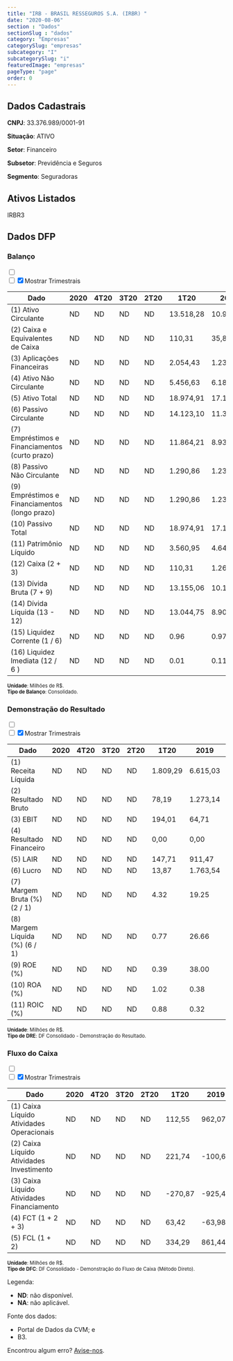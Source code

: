 ```yaml
---  
title: "IRB - BRASIL RESSEGUROS S.A. (IRBR) "  
date: "2020-08-06"  
section : "Dados"  
sectionSlug : "dados"  
category: "Empresas"  
categorySlug: "empresas"  
subcategory: "I"  
subcategorySlug: "i"  
featuredImage: "empresas"  
pageType: "page"  
order: 0  
---
```



## Dados Cadastrais


**CNPJ**: 33.376.989/0001-91

**Situação**: ATIVO

**Setor**: Financeiro

**Subsetor**: Previdência e Seguros

**Segmento**: Seguradoras


## Ativos Listados


IRBR3 


## Dados DFP

### Balanço
  
<input type='checkbox' class='toggleCommand' id='toggleBalanco' name='toggleBalanco'>  
<div class='filter-group-balanco'>  
<div class='check_button_balanco'>  
<label for='toggleBalanco'>  
<input type='checkbox' data-filter-col='trimBalanco'><input type='checkbox' data-filter-col='trimBalanco' checked><span>Mostrar Trimestrais</span>  
</label>  
</div>  
</div>  
<div class='overflow balancoTableWrapper'>  
<table class='balancoTable'>  
<thead>  
<tr>  
<th class='dataHeader fixedLeftColumn'>Dado</th>  
<th>2020</th>  
<th class='trimHeader' data-col='trimBalanco'>4T20</th>  
<th class='trimHeader' data-col='trimBalanco'>3T20</th>  
<th class='trimHeader' data-col='trimBalanco'>2T20</th>  
<th class='trimHeader' data-col='trimBalanco'>1T20</th>  
<th>2019</th>  
<th class='trimHeader' data-col='trimBalanco'>4T19</th>  
<th class='trimHeader' data-col='trimBalanco'>3T19</th>  
<th class='trimHeader' data-col='trimBalanco'>2T19</th>  
<th class='trimHeader' data-col='trimBalanco'>1T19</th>  
<th>2018</th>  
<th class='trimHeader' data-col='trimBalanco'>4T18</th>  
<th class='trimHeader' data-col='trimBalanco'>3T18</th>  
<th class='trimHeader' data-col='trimBalanco'>2T18</th>  
<th class='trimHeader' data-col='trimBalanco'>1T18</th>  
<th>2017</th>  
<th class='trimHeader' data-col='trimBalanco'>4T17</th>  
<th class='trimHeader' data-col='trimBalanco'>3T17</th>  
<th class='trimHeader' data-col='trimBalanco'>2T17</th>  
<th class='trimHeader' data-col='trimBalanco'>1T17</th>  
<th>2016</th>  
<th class='trimHeader' data-col='trimBalanco'>4T16</th>  
<th class='trimHeader' data-col='trimBalanco'>3T16</th>  
<th class='trimHeader' data-col='trimBalanco'>2T16</th>  
<th class='trimHeader' data-col='trimBalanco'>1T16</th>  
<th>2015</th>  
<th class='trimHeader' data-col='trimBalanco'>4T15</th>  
<th class='trimHeader' data-col='trimBalanco'>3T15</th>  
<th class='trimHeader' data-col='trimBalanco'>2T15</th>  
<th class='trimHeader' data-col='trimBalanco'>1T15</th>  
</tr>  
</thead>  
<tbody>  
<tr class='trContaAtivo'>  
<td class='leftAlignCell rowDescription fixedLeftColumn'>(1) Ativo Circulante</td>  
<td>ND</td>  
<td data-col='trimBalanco' class='trimData'>ND</td>  
<td data-col='trimBalanco' class='trimData'>ND</td>  
<td data-col='trimBalanco' class='trimData'>ND</td>  
<td data-col='trimBalanco' class='trimData'>13.518,28</td>  
<td>10.984,94</td>  
<td data-col='trimBalanco' class='trimData'>10.984,94</td>  
<td data-col='trimBalanco' class='trimData'>10.257,43</td>  
<td data-col='trimBalanco' class='trimData'>9.843,40</td>  
<td data-col='trimBalanco' class='trimData'>9.631,03</td>  
<td>10.374,00</td>  
<td data-col='trimBalanco' class='trimData'>10.535,08</td>  
<td data-col='trimBalanco' class='trimData'>10.570,10</td>  
<td data-col='trimBalanco' class='trimData'>10.111,63</td>  
<td data-col='trimBalanco' class='trimData'>10.535,08</td>  
<td>8.330,49</td>  
<td data-col='trimBalanco' class='trimData'>8.330,49</td>  
<td data-col='trimBalanco' class='trimData'>8.074,14</td>  
<td data-col='trimBalanco' class='trimData'>8.096,25</td>  
<td data-col='trimBalanco' class='trimData'>8.004,63</td>  
<td>7.180,19</td>  
<td data-col='trimBalanco' class='trimData'>7.180,19</td>  
<td data-col='trimBalanco' class='trimData'>7.233,52</td>  
<td data-col='trimBalanco' class='trimData'>7.233,52</td>  
<td data-col='trimBalanco' class='trimData'>7.180,19</td>  
<td>8.633,07</td>  
<td data-col='trimBalanco' class='trimData'>8.633,07</td>  
<td data-col='trimBalanco' class='trimData'>ND</td>  
<td data-col='trimBalanco' class='trimData'>ND</td>  
<td data-col='trimBalanco' class='trimData'>ND</td>  
</tr>  
<tr class='trContaAtivo'>  
<td class='leftAlignCell rowDescription fixedLeftColumn'>(2) Caixa e Equivalentes de Caixa</td>  
<td>ND</td>  
<td data-col='trimBalanco' class='trimData'>ND</td>  
<td data-col='trimBalanco' class='trimData'>ND</td>  
<td data-col='trimBalanco' class='trimData'>ND</td>  
<td data-col='trimBalanco' class='trimData'>110,31</td>  
<td>35,86</td>  
<td data-col='trimBalanco' class='trimData'>35,86</td>  
<td data-col='trimBalanco' class='trimData'>57,77</td>  
<td data-col='trimBalanco' class='trimData'>16,74</td>  
<td data-col='trimBalanco' class='trimData'>20,63</td>  
<td>43,13</td>  
<td data-col='trimBalanco' class='trimData'>43,13</td>  
<td data-col='trimBalanco' class='trimData'>28,87</td>  
<td data-col='trimBalanco' class='trimData'>47,14</td>  
<td data-col='trimBalanco' class='trimData'>43,13</td>  
<td>25,77</td>  
<td data-col='trimBalanco' class='trimData'>25,77</td>  
<td data-col='trimBalanco' class='trimData'>16,29</td>  
<td data-col='trimBalanco' class='trimData'>25,34</td>  
<td data-col='trimBalanco' class='trimData'>298,31</td>  
<td>217,57</td>  
<td data-col='trimBalanco' class='trimData'>217,57</td>  
<td data-col='trimBalanco' class='trimData'>217,57</td>  
<td data-col='trimBalanco' class='trimData'>217,57</td>  
<td data-col='trimBalanco' class='trimData'>217,57</td>  
<td>18,28</td>  
<td data-col='trimBalanco' class='trimData'>18,28</td>  
<td data-col='trimBalanco' class='trimData'>ND</td>  
<td data-col='trimBalanco' class='trimData'>ND</td>  
<td data-col='trimBalanco' class='trimData'>ND</td>  
</tr>  
<tr class='trContaAtivo'>  
<td class='leftAlignCell rowDescription fixedLeftColumn'>(3) Aplicações Financeiras</td>  
<td>ND</td>  
<td data-col='trimBalanco' class='trimData'>ND</td>  
<td data-col='trimBalanco' class='trimData'>ND</td>  
<td data-col='trimBalanco' class='trimData'>ND</td>  
<td data-col='trimBalanco' class='trimData'>2.054,43</td>  
<td>1.232,82</td>  
<td data-col='trimBalanco' class='trimData'>1.232,82</td>  
<td data-col='trimBalanco' class='trimData'>653,40</td>  
<td data-col='trimBalanco' class='trimData'>1.157,63</td>  
<td data-col='trimBalanco' class='trimData'>1.472,56</td>  
<td>2.595,47</td>  
<td data-col='trimBalanco' class='trimData'>2.595,47</td>  
<td data-col='trimBalanco' class='trimData'>2.479,70</td>  
<td data-col='trimBalanco' class='trimData'>2.399,33</td>  
<td data-col='trimBalanco' class='trimData'>2.595,47</td>  
<td>1.596,36</td>  
<td data-col='trimBalanco' class='trimData'>1.596,36</td>  
<td data-col='trimBalanco' class='trimData'>1.481,84</td>  
<td data-col='trimBalanco' class='trimData'>1.608,35</td>  
<td data-col='trimBalanco' class='trimData'>1.728,18</td>  
<td>861,47</td>  
<td data-col='trimBalanco' class='trimData'>861,47</td>  
<td data-col='trimBalanco' class='trimData'>861,47</td>  
<td data-col='trimBalanco' class='trimData'>861,47</td>  
<td data-col='trimBalanco' class='trimData'>861,47</td>  
<td>2.066,86</td>  
<td data-col='trimBalanco' class='trimData'>2.066,86</td>  
<td data-col='trimBalanco' class='trimData'>ND</td>  
<td data-col='trimBalanco' class='trimData'>ND</td>  
<td data-col='trimBalanco' class='trimData'>ND</td>  
</tr>  
<tr class='trContaAtivo'>  
<td class='leftAlignCell rowDescription fixedLeftColumn'>(4) Ativo Não Circulante</td>  
<td>ND</td>  
<td data-col='trimBalanco' class='trimData'>ND</td>  
<td data-col='trimBalanco' class='trimData'>ND</td>  
<td data-col='trimBalanco' class='trimData'>ND</td>  
<td data-col='trimBalanco' class='trimData'>5.456,63</td>  
<td>6.189,32</td>  
<td data-col='trimBalanco' class='trimData'>6.189,32</td>  
<td data-col='trimBalanco' class='trimData'>6.457,12</td>  
<td data-col='trimBalanco' class='trimData'>6.034,96</td>  
<td data-col='trimBalanco' class='trimData'>6.463,93</td>  
<td>5.566,43</td>  
<td data-col='trimBalanco' class='trimData'>5.405,35</td>  
<td data-col='trimBalanco' class='trimData'>5.232,44</td>  
<td data-col='trimBalanco' class='trimData'>5.001,35</td>  
<td data-col='trimBalanco' class='trimData'>5.405,35</td>  
<td>6.012,72</td>  
<td data-col='trimBalanco' class='trimData'>6.012,72</td>  
<td data-col='trimBalanco' class='trimData'>6.065,07</td>  
<td data-col='trimBalanco' class='trimData'>5.820,51</td>  
<td data-col='trimBalanco' class='trimData'>5.644,00</td>  
<td>6.405,01</td>  
<td data-col='trimBalanco' class='trimData'>6.405,01</td>  
<td data-col='trimBalanco' class='trimData'>6.405,01</td>  
<td data-col='trimBalanco' class='trimData'>6.405,01</td>  
<td data-col='trimBalanco' class='trimData'>6.405,01</td>  
<td>5.735,38</td>  
<td data-col='trimBalanco' class='trimData'>5.735,38</td>  
<td data-col='trimBalanco' class='trimData'>ND</td>  
<td data-col='trimBalanco' class='trimData'>ND</td>  
<td data-col='trimBalanco' class='trimData'>ND</td>  
</tr>  
<tr class='trContaAtivo'>  
<td class='leftAlignCell rowDescription fixedLeftColumn'>(5) Ativo Total</td>  
<td>ND</td>  
<td data-col='trimBalanco' class='trimData'>ND</td>  
<td data-col='trimBalanco' class='trimData'>ND</td>  
<td data-col='trimBalanco' class='trimData'>ND</td>  
<td data-col='trimBalanco' class='trimData'>18.974,91</td>  
<td>17.174,26</td>  
<td data-col='trimBalanco' class='trimData'>17.174,26</td>  
<td data-col='trimBalanco' class='trimData'>16.714,56</td>  
<td data-col='trimBalanco' class='trimData'>15.878,36</td>  
<td data-col='trimBalanco' class='trimData'>16.094,96</td>  
<td>15.940,43</td>  
<td data-col='trimBalanco' class='trimData'>15.940,43</td>  
<td data-col='trimBalanco' class='trimData'>15.802,53</td>  
<td data-col='trimBalanco' class='trimData'>15.112,98</td>  
<td data-col='trimBalanco' class='trimData'>15.940,43</td>  
<td>14.343,21</td>  
<td data-col='trimBalanco' class='trimData'>14.343,21</td>  
<td data-col='trimBalanco' class='trimData'>14.139,21</td>  
<td data-col='trimBalanco' class='trimData'>13.916,76</td>  
<td data-col='trimBalanco' class='trimData'>13.648,63</td>  
<td>13.585,19</td>  
<td data-col='trimBalanco' class='trimData'>13.585,19</td>  
<td data-col='trimBalanco' class='trimData'>13.638,53</td>  
<td data-col='trimBalanco' class='trimData'>13.638,53</td>  
<td data-col='trimBalanco' class='trimData'>13.585,19</td>  
<td>14.368,45</td>  
<td data-col='trimBalanco' class='trimData'>14.368,45</td>  
<td data-col='trimBalanco' class='trimData'>ND</td>  
<td data-col='trimBalanco' class='trimData'>ND</td>  
<td data-col='trimBalanco' class='trimData'>ND</td>  
</tr>  
<tr class='trContaPassivo'>  
<td class='leftAlignCell rowDescription fixedLeftColumn'>(6) Passivo Circulante</td>  
<td>ND</td>  
<td data-col='trimBalanco' class='trimData'>ND</td>  
<td data-col='trimBalanco' class='trimData'>ND</td>  
<td data-col='trimBalanco' class='trimData'>ND</td>  
<td data-col='trimBalanco' class='trimData'>14.123,10</td>  
<td>11.300,65</td>  
<td data-col='trimBalanco' class='trimData'>11.300,65</td>  
<td data-col='trimBalanco' class='trimData'>11.117,72</td>  
<td data-col='trimBalanco' class='trimData'>10.710,78</td>  
<td data-col='trimBalanco' class='trimData'>11.266,59</td>  
<td>10.859,17</td>  
<td data-col='trimBalanco' class='trimData'>10.859,17</td>  
<td data-col='trimBalanco' class='trimData'>10.956,74</td>  
<td data-col='trimBalanco' class='trimData'>10.473,69</td>  
<td data-col='trimBalanco' class='trimData'>10.859,17</td>  
<td>9.731,00</td>  
<td data-col='trimBalanco' class='trimData'>9.731,00</td>  
<td data-col='trimBalanco' class='trimData'>9.703,73</td>  
<td data-col='trimBalanco' class='trimData'>9.627,15</td>  
<td data-col='trimBalanco' class='trimData'>9.541,38</td>  
<td>9.308,48</td>  
<td data-col='trimBalanco' class='trimData'>9.308,48</td>  
<td data-col='trimBalanco' class='trimData'>9.308,48</td>  
<td data-col='trimBalanco' class='trimData'>9.308,48</td>  
<td data-col='trimBalanco' class='trimData'>9.308,48</td>  
<td>10.211,89</td>  
<td data-col='trimBalanco' class='trimData'>10.211,89</td>  
<td data-col='trimBalanco' class='trimData'>ND</td>  
<td data-col='trimBalanco' class='trimData'>ND</td>  
<td data-col='trimBalanco' class='trimData'>ND</td>  
</tr>  
<tr class='trContaPassivo'>  
<td class='leftAlignCell rowDescription fixedLeftColumn'>(7) Empréstimos e Financiamentos (curto prazo)</td>  
<td>ND</td>  
<td data-col='trimBalanco' class='trimData'>ND</td>  
<td data-col='trimBalanco' class='trimData'>ND</td>  
<td data-col='trimBalanco' class='trimData'>ND</td>  
<td data-col='trimBalanco' class='trimData'>11.864,21</td>  
<td>8.936,50</td>  
<td data-col='trimBalanco' class='trimData'>8.936,50</td>  
<td data-col='trimBalanco' class='trimData'>8.788,65</td>  
<td data-col='trimBalanco' class='trimData'>8.455,78</td>  
<td data-col='trimBalanco' class='trimData'>8.632,82</td>  
<td>8.647,23</td>  
<td data-col='trimBalanco' class='trimData'>8.647,23</td>  
<td data-col='trimBalanco' class='trimData'>8.985,92</td>  
<td data-col='trimBalanco' class='trimData'>8.696,51</td>  
<td data-col='trimBalanco' class='trimData'>8.647,23</td>  
<td>8.073,60</td>  
<td data-col='trimBalanco' class='trimData'>8.073,60</td>  
<td data-col='trimBalanco' class='trimData'>8.007,70</td>  
<td data-col='trimBalanco' class='trimData'>7.964,05</td>  
<td data-col='trimBalanco' class='trimData'>7.485,38</td>  
<td>7.829,13</td>  
<td data-col='trimBalanco' class='trimData'>7.829,13</td>  
<td data-col='trimBalanco' class='trimData'>7.829,13</td>  
<td data-col='trimBalanco' class='trimData'>7.829,13</td>  
<td data-col='trimBalanco' class='trimData'>7.829,13</td>  
<td>8.956,98</td>  
<td data-col='trimBalanco' class='trimData'>8.956,98</td>  
<td data-col='trimBalanco' class='trimData'>ND</td>  
<td data-col='trimBalanco' class='trimData'>ND</td>  
<td data-col='trimBalanco' class='trimData'>ND</td>  
</tr>  
<tr class='trContaPassivo'>  
<td class='leftAlignCell rowDescription fixedLeftColumn'>(8) Passivo Não Circulante</td>  
<td>ND</td>  
<td data-col='trimBalanco' class='trimData'>ND</td>  
<td data-col='trimBalanco' class='trimData'>ND</td>  
<td data-col='trimBalanco' class='trimData'>ND</td>  
<td data-col='trimBalanco' class='trimData'>1.290,86</td>  
<td>1.232,32</td>  
<td data-col='trimBalanco' class='trimData'>1.232,32</td>  
<td data-col='trimBalanco' class='trimData'>1.334,62</td>  
<td data-col='trimBalanco' class='trimData'>1.185,39</td>  
<td data-col='trimBalanco' class='trimData'>1.167,20</td>  
<td>1.080,48</td>  
<td data-col='trimBalanco' class='trimData'>1.080,48</td>  
<td data-col='trimBalanco' class='trimData'>1.083,63</td>  
<td data-col='trimBalanco' class='trimData'>1.118,03</td>  
<td data-col='trimBalanco' class='trimData'>1.080,48</td>  
<td>1.031,03</td>  
<td data-col='trimBalanco' class='trimData'>1.031,03</td>  
<td data-col='trimBalanco' class='trimData'>996,32</td>  
<td data-col='trimBalanco' class='trimData'>1.018,09</td>  
<td data-col='trimBalanco' class='trimData'>1.016,19</td>  
<td>948,50</td>  
<td data-col='trimBalanco' class='trimData'>948,50</td>  
<td data-col='trimBalanco' class='trimData'>1.001,84</td>  
<td data-col='trimBalanco' class='trimData'>1.001,84</td>  
<td data-col='trimBalanco' class='trimData'>948,50</td>  
<td>981,96</td>  
<td data-col='trimBalanco' class='trimData'>981,96</td>  
<td data-col='trimBalanco' class='trimData'>ND</td>  
<td data-col='trimBalanco' class='trimData'>ND</td>  
<td data-col='trimBalanco' class='trimData'>ND</td>  
</tr>  
<tr class='trContaPassivo'>  
<td class='leftAlignCell rowDescription fixedLeftColumn'>(9) Empréstimos e Financiamentos (longo prazo)</td>  
<td>ND</td>  
<td data-col='trimBalanco' class='trimData'>ND</td>  
<td data-col='trimBalanco' class='trimData'>ND</td>  
<td data-col='trimBalanco' class='trimData'>ND</td>  
<td data-col='trimBalanco' class='trimData'>1.290,86</td>  
<td>1.232,32</td>  
<td data-col='trimBalanco' class='trimData'>1.232,32</td>  
<td data-col='trimBalanco' class='trimData'>1.334,62</td>  
<td data-col='trimBalanco' class='trimData'>1.185,39</td>  
<td data-col='trimBalanco' class='trimData'>1.167,20</td>  
<td>1.080,48</td>  
<td data-col='trimBalanco' class='trimData'>1.080,48</td>  
<td data-col='trimBalanco' class='trimData'>1.083,63</td>  
<td data-col='trimBalanco' class='trimData'>1.118,03</td>  
<td data-col='trimBalanco' class='trimData'>1.080,48</td>  
<td>1.031,03</td>  
<td data-col='trimBalanco' class='trimData'>1.031,03</td>  
<td data-col='trimBalanco' class='trimData'>996,32</td>  
<td data-col='trimBalanco' class='trimData'>1.018,09</td>  
<td data-col='trimBalanco' class='trimData'>1.016,19</td>  
<td>948,50</td>  
<td data-col='trimBalanco' class='trimData'>948,50</td>  
<td data-col='trimBalanco' class='trimData'>1.001,84</td>  
<td data-col='trimBalanco' class='trimData'>1.001,84</td>  
<td data-col='trimBalanco' class='trimData'>948,50</td>  
<td>981,96</td>  
<td data-col='trimBalanco' class='trimData'>981,96</td>  
<td data-col='trimBalanco' class='trimData'>ND</td>  
<td data-col='trimBalanco' class='trimData'>ND</td>  
<td data-col='trimBalanco' class='trimData'>ND</td>  
</tr>  
<tr class='trContaPassivo'>  
<td class='leftAlignCell rowDescription fixedLeftColumn'>(10) Passivo Total</td>  
<td>ND</td>  
<td data-col='trimBalanco' class='trimData'>ND</td>  
<td data-col='trimBalanco' class='trimData'>ND</td>  
<td data-col='trimBalanco' class='trimData'>ND</td>  
<td data-col='trimBalanco' class='trimData'>18.974,91</td>  
<td>17.174,26</td>  
<td data-col='trimBalanco' class='trimData'>17.174,26</td>  
<td data-col='trimBalanco' class='trimData'>16.714,56</td>  
<td data-col='trimBalanco' class='trimData'>15.878,36</td>  
<td data-col='trimBalanco' class='trimData'>16.094,96</td>  
<td>15.940,43</td>  
<td data-col='trimBalanco' class='trimData'>15.940,43</td>  
<td data-col='trimBalanco' class='trimData'>15.802,53</td>  
<td data-col='trimBalanco' class='trimData'>15.112,98</td>  
<td data-col='trimBalanco' class='trimData'>15.940,43</td>  
<td>14.343,21</td>  
<td data-col='trimBalanco' class='trimData'>14.343,21</td>  
<td data-col='trimBalanco' class='trimData'>14.139,21</td>  
<td data-col='trimBalanco' class='trimData'>13.916,76</td>  
<td data-col='trimBalanco' class='trimData'>13.648,63</td>  
<td>13.585,19</td>  
<td data-col='trimBalanco' class='trimData'>13.585,19</td>  
<td data-col='trimBalanco' class='trimData'>13.638,53</td>  
<td data-col='trimBalanco' class='trimData'>13.638,53</td>  
<td data-col='trimBalanco' class='trimData'>13.585,19</td>  
<td>14.368,45</td>  
<td data-col='trimBalanco' class='trimData'>14.368,45</td>  
<td data-col='trimBalanco' class='trimData'>ND</td>  
<td data-col='trimBalanco' class='trimData'>ND</td>  
<td data-col='trimBalanco' class='trimData'>ND</td>  
</tr>  
<tr class='trContaPassivo'>  
<td class='leftAlignCell rowDescription fixedLeftColumn'>(11) Patrimônio Líquido</td>  
<td>ND</td>  
<td data-col='trimBalanco' class='trimData'>ND</td>  
<td data-col='trimBalanco' class='trimData'>ND</td>  
<td data-col='trimBalanco' class='trimData'>ND</td>  
<td data-col='trimBalanco' class='trimData'>3.560,95</td>  
<td>4.641,28</td>  
<td data-col='trimBalanco' class='trimData'>4.641,28</td>  
<td data-col='trimBalanco' class='trimData'>4.262,22</td>  
<td data-col='trimBalanco' class='trimData'>3.982,19</td>  
<td data-col='trimBalanco' class='trimData'>3.661,17</td>  
<td>4.000,78</td>  
<td data-col='trimBalanco' class='trimData'>4.000,78</td>  
<td data-col='trimBalanco' class='trimData'>3.762,17</td>  
<td data-col='trimBalanco' class='trimData'>3.521,26</td>  
<td data-col='trimBalanco' class='trimData'>4.000,78</td>  
<td>3.581,18</td>  
<td data-col='trimBalanco' class='trimData'>3.581,18</td>  
<td data-col='trimBalanco' class='trimData'>3.439,17</td>  
<td data-col='trimBalanco' class='trimData'>3.271,52</td>  
<td data-col='trimBalanco' class='trimData'>3.091,06</td>  
<td>3.328,22</td>  
<td data-col='trimBalanco' class='trimData'>3.328,22</td>  
<td data-col='trimBalanco' class='trimData'>3.328,22</td>  
<td data-col='trimBalanco' class='trimData'>3.328,22</td>  
<td data-col='trimBalanco' class='trimData'>3.328,22</td>  
<td>3.174,59</td>  
<td data-col='trimBalanco' class='trimData'>3.174,59</td>  
<td data-col='trimBalanco' class='trimData'>ND</td>  
<td data-col='trimBalanco' class='trimData'>ND</td>  
<td data-col='trimBalanco' class='trimData'>ND</td>  
</tr>  
<tr>  
<td class='leftAlignCell rowDescription fixedLeftColumn'>(12) Caixa (2 + 3)</td>  
<td>ND</td>  
<td data-col='trimBalanco' class='trimData'>ND</td>  
<td data-col='trimBalanco' class='trimData'>ND</td>  
<td data-col='trimBalanco' class='trimData'>ND</td>  
<td class='positiveNumber trimData' data-col='trimBalanco'>110,31</td>  
<td class='positiveNumber'>1.268,68</td>  
<td class='positiveNumber trimData' data-col='trimBalanco'>35,86</td>  
<td class='positiveNumber trimData' data-col='trimBalanco'>57,77</td>  
<td class='positiveNumber trimData' data-col='trimBalanco'>16,74</td>  
<td class='positiveNumber trimData' data-col='trimBalanco'>20,63</td>  
<td class='positiveNumber'>2.638,61</td>  
<td class='positiveNumber trimData' data-col='trimBalanco'>43,13</td>  
<td class='positiveNumber trimData' data-col='trimBalanco'>28,87</td>  
<td class='positiveNumber trimData' data-col='trimBalanco'>47,14</td>  
<td class='positiveNumber trimData' data-col='trimBalanco'>43,13</td>  
<td class='positiveNumber'>1.622,13</td>  
<td class='positiveNumber trimData' data-col='trimBalanco'>25,77</td>  
<td class='positiveNumber trimData' data-col='trimBalanco'>16,29</td>  
<td class='positiveNumber trimData' data-col='trimBalanco'>25,34</td>  
<td class='positiveNumber trimData' data-col='trimBalanco'>298,31</td>  
<td class='positiveNumber'>1.079,05</td>  
<td class='positiveNumber trimData' data-col='trimBalanco'>217,57</td>  
<td class='positiveNumber trimData' data-col='trimBalanco'>217,57</td>  
<td class='positiveNumber trimData' data-col='trimBalanco'>217,57</td>  
<td class='positiveNumber trimData' data-col='trimBalanco'>217,57</td>  
<td class='positiveNumber'>2.085,13</td>  
<td class='positiveNumber trimData' data-col='trimBalanco'>18,28</td>  
<td data-col='trimBalanco' class='trimData'>ND</td>  
<td data-col='trimBalanco' class='trimData'>ND</td>  
<td data-col='trimBalanco' class='trimData'>ND</td>  
</tr>  
<tr class='trDividaBruta'>  
<td class='leftAlignCell rowDescription fixedLeftColumn'>(13) Dívida Bruta (7 + 9)</td>  
<td>ND</td>  
<td data-col='trimBalanco' class='trimData'>ND</td>  
<td data-col='trimBalanco' class='trimData'>ND</td>  
<td data-col='trimBalanco' class='trimData'>ND</td>  
<td class='negativeNumber trimData' data-col='trimBalanco'>13.155,06</td>  
<td class='negativeNumber'>10.168,82</td>  
<td class='negativeNumber trimData' data-col='trimBalanco'>10.168,82</td>  
<td class='negativeNumber trimData' data-col='trimBalanco'>10.123,26</td>  
<td class='negativeNumber trimData' data-col='trimBalanco'>9.641,17</td>  
<td class='negativeNumber trimData' data-col='trimBalanco'>9.800,02</td>  
<td class='negativeNumber'>9.727,71</td>  
<td class='negativeNumber trimData' data-col='trimBalanco'>9.727,71</td>  
<td class='negativeNumber trimData' data-col='trimBalanco'>10.069,55</td>  
<td class='negativeNumber trimData' data-col='trimBalanco'>9.814,54</td>  
<td class='negativeNumber trimData' data-col='trimBalanco'>9.727,71</td>  
<td class='negativeNumber'>9.104,63</td>  
<td class='negativeNumber trimData' data-col='trimBalanco'>9.104,63</td>  
<td class='negativeNumber trimData' data-col='trimBalanco'>9.004,02</td>  
<td class='negativeNumber trimData' data-col='trimBalanco'>8.982,15</td>  
<td class='negativeNumber trimData' data-col='trimBalanco'>8.501,57</td>  
<td class='negativeNumber'>8.777,63</td>  
<td class='negativeNumber trimData' data-col='trimBalanco'>8.777,63</td>  
<td class='negativeNumber trimData' data-col='trimBalanco'>8.830,97</td>  
<td class='negativeNumber trimData' data-col='trimBalanco'>8.830,97</td>  
<td class='negativeNumber trimData' data-col='trimBalanco'>8.777,63</td>  
<td class='negativeNumber'>9.938,94</td>  
<td class='negativeNumber trimData' data-col='trimBalanco'>9.938,94</td>  
<td data-col='trimBalanco' class='trimData'>ND</td>  
<td data-col='trimBalanco' class='trimData'>ND</td>  
<td data-col='trimBalanco' class='trimData'>ND</td>  
</tr>  
<tr>  
<td class='leftAlignCell rowDescription fixedLeftColumn'>(14) Dívida Líquida  (13 - 12)</td>  
<td>ND</td>  
<td data-col='trimBalanco' class='trimData'>ND</td>  
<td data-col='trimBalanco' class='trimData'>ND</td>  
<td data-col='trimBalanco' class='trimData'>ND</td>  
<td class='negativeNumber trimData' data-col='trimBalanco'>13.044,75</td>  
<td class='negativeNumber'>8.900,13</td>  
<td class='negativeNumber trimData' data-col='trimBalanco'>10.132,95</td>  
<td class='negativeNumber trimData' data-col='trimBalanco'>10.065,49</td>  
<td class='negativeNumber trimData' data-col='trimBalanco'>9.624,43</td>  
<td class='negativeNumber trimData' data-col='trimBalanco'>9.779,39</td>  
<td class='negativeNumber'>7.089,10</td>  
<td class='negativeNumber trimData' data-col='trimBalanco'>9.684,58</td>  
<td class='negativeNumber trimData' data-col='trimBalanco'>10.040,68</td>  
<td class='negativeNumber trimData' data-col='trimBalanco'>9.767,39</td>  
<td class='negativeNumber trimData' data-col='trimBalanco'>9.684,58</td>  
<td class='negativeNumber'>7.482,51</td>  
<td class='negativeNumber trimData' data-col='trimBalanco'>9.078,86</td>  
<td class='negativeNumber trimData' data-col='trimBalanco'>8.987,73</td>  
<td class='negativeNumber trimData' data-col='trimBalanco'>8.956,81</td>  
<td class='negativeNumber trimData' data-col='trimBalanco'>8.203,26</td>  
<td class='negativeNumber'>7.698,59</td>  
<td class='negativeNumber trimData' data-col='trimBalanco'>8.560,06</td>  
<td class='negativeNumber trimData' data-col='trimBalanco'>8.613,39</td>  
<td class='negativeNumber trimData' data-col='trimBalanco'>8.613,39</td>  
<td class='negativeNumber trimData' data-col='trimBalanco'>8.560,06</td>  
<td class='negativeNumber'>7.853,80</td>  
<td class='negativeNumber trimData' data-col='trimBalanco'>9.920,66</td>  
<td data-col='trimBalanco' class='trimData'>ND</td>  
<td data-col='trimBalanco' class='trimData'>ND</td>  
<td data-col='trimBalanco' class='trimData'>ND</td>  
</tr>  
<tr>  
<td class='leftAlignCell rowDescription fixedLeftColumn'>(15) Liquidez Corrente (1 / 6)</td>  
<td>ND</td>  
<td data-col='trimBalanco' class='trimData'>ND</td>  
<td data-col='trimBalanco' class='trimData'>ND</td>  
<td data-col='trimBalanco' class='trimData'>ND</td>  
<td data-col='trimBalanco' class='trimData'>0.96</td>  
<td>0.97</td>  
<td data-col='trimBalanco' class='trimData'>0.97</td>  
<td data-col='trimBalanco' class='trimData'>0.92</td>  
<td data-col='trimBalanco' class='trimData'>0.92</td>  
<td data-col='trimBalanco' class='trimData'>0.85</td>  
<td>0.96</td>  
<td data-col='trimBalanco' class='trimData'>0.97</td>  
<td data-col='trimBalanco' class='trimData'>0.96</td>  
<td data-col='trimBalanco' class='trimData'>0.97</td>  
<td data-col='trimBalanco' class='trimData'>0.97</td>  
<td>0.86</td>  
<td data-col='trimBalanco' class='trimData'>0.86</td>  
<td data-col='trimBalanco' class='trimData'>0.83</td>  
<td data-col='trimBalanco' class='trimData'>0.84</td>  
<td data-col='trimBalanco' class='trimData'>0.84</td>  
<td>0.77</td>  
<td data-col='trimBalanco' class='trimData'>0.77</td>  
<td data-col='trimBalanco' class='trimData'>0.78</td>  
<td data-col='trimBalanco' class='trimData'>0.78</td>  
<td data-col='trimBalanco' class='trimData'>0.77</td>  
<td>0.85</td>  
<td data-col='trimBalanco' class='trimData'>0.85</td>  
<td data-col='trimBalanco' class='trimData'>ND</td>  
<td data-col='trimBalanco' class='trimData'>ND</td>  
<td data-col='trimBalanco' class='trimData'>ND</td>  
</tr>  
<tr>  
<td class='leftAlignCell rowDescription fixedLeftColumn'>(16) Liquidez Imediata  (12 / 6 )</td>  
<td>ND</td>  
<td data-col='trimBalanco' class='trimData'>ND</td>  
<td data-col='trimBalanco' class='trimData'>ND</td>  
<td data-col='trimBalanco' class='trimData'>ND</td>  
<td data-col='trimBalanco' class='trimData'>0.01</td>  
<td>0.11</td>  
<td data-col='trimBalanco' class='trimData'>0.00</td>  
<td data-col='trimBalanco' class='trimData'>0.01</td>  
<td data-col='trimBalanco' class='trimData'>0.00</td>  
<td data-col='trimBalanco' class='trimData'>0.00</td>  
<td>0.24</td>  
<td data-col='trimBalanco' class='trimData'>0.00</td>  
<td data-col='trimBalanco' class='trimData'>0.00</td>  
<td data-col='trimBalanco' class='trimData'>0.00</td>  
<td data-col='trimBalanco' class='trimData'>0.00</td>  
<td>0.17</td>  
<td data-col='trimBalanco' class='trimData'>0.00</td>  
<td data-col='trimBalanco' class='trimData'>0.00</td>  
<td data-col='trimBalanco' class='trimData'>0.00</td>  
<td data-col='trimBalanco' class='trimData'>0.03</td>  
<td>0.12</td>  
<td data-col='trimBalanco' class='trimData'>0.02</td>  
<td data-col='trimBalanco' class='trimData'>0.02</td>  
<td data-col='trimBalanco' class='trimData'>0.02</td>  
<td data-col='trimBalanco' class='trimData'>0.02</td>  
<td>0.20</td>  
<td data-col='trimBalanco' class='trimData'>0.00</td>  
<td data-col='trimBalanco' class='trimData'>ND</td>  
<td data-col='trimBalanco' class='trimData'>ND</td>  
<td data-col='trimBalanco' class='trimData'>ND</td>  
</tr>  
</tbody>  
</table>  
</div>  
<p style='font-size:0.7rem; margin:0px;'><strong>Unidade</strong>: Milhões de R$.</p>  
<p style='font-size:0.7rem; margin:0px;'><strong>Tipo de Balanço</strong>: Consolidado.</p>


### Demonstração do Resultado
  
<input type='checkbox' class='toggleCommand' id='toggleDRE' name='toggleDRE'>  
<div class='filter-group-dre'>  
<div class='check_button_dre'>  
<label for='toggleDRE'>  
<input type='checkbox' data-filter-col='trimDRE'><input type='checkbox' data-filter-col='trimDRE' checked><span>Mostrar Trimestrais</span>  
</label>  
</div>  
</div>  
<div class='overflow balancoTableWrapper'>  
<table class='balancoTable'>  
<thead>  
<tr>  
<th class='dataHeader fixedLeftColumn'>Dado</th>  
<th>2020</th>  
<th class='trimHeader' data-col='trimDRE'>4T20</th>  
<th class='trimHeader' data-col='trimDRE'>3T20</th>  
<th class='trimHeader' data-col='trimDRE'>2T20</th>  
<th class='trimHeader' data-col='trimDRE'>1T20</th>  
<th>2019</th>  
<th class='trimHeader' data-col='trimDRE'>4T19</th>  
<th class='trimHeader' data-col='trimDRE'>3T19</th>  
<th class='trimHeader' data-col='trimDRE'>2T19</th>  
<th class='trimHeader' data-col='trimDRE'>1T19</th>  
<th>2018</th>  
<th class='trimHeader' data-col='trimDRE'>4T18</th>  
<th class='trimHeader' data-col='trimDRE'>3T18</th>  
<th class='trimHeader' data-col='trimDRE'>2T18</th>  
<th class='trimHeader' data-col='trimDRE'>1T18</th>  
<th>2017</th>  
<th class='trimHeader' data-col='trimDRE'>4T17</th>  
<th class='trimHeader' data-col='trimDRE'>3T17</th>  
<th class='trimHeader' data-col='trimDRE'>2T17</th>  
<th class='trimHeader' data-col='trimDRE'>1T17</th>  
<th>2016</th>  
<th class='trimHeader' data-col='trimDRE'>4T16</th>  
<th class='trimHeader' data-col='trimDRE'>3T16</th>  
<th class='trimHeader' data-col='trimDRE'>2T16</th>  
<th class='trimHeader' data-col='trimDRE'>1T16</th>  
<th>2015</th>  
<th class='trimHeader' data-col='trimDRE'>4T15</th>  
<th class='trimHeader' data-col='trimDRE'>3T15</th>  
<th class='trimHeader' data-col='trimDRE'>2T15</th>  
<th class='trimHeader' data-col='trimDRE'>1T15</th>  
</tr>  
</thead>  
<tbody>  
<tr class='trDRE'>  
<td class='leftAlignCell rowDescription fixedLeftColumn'>(1) Receita Líquida</td>  
<td>ND</td>  
<td data-col='trimDRE' class='trimData'>ND</td>  
<td data-col='trimDRE' class='trimData'>ND</td>  
<td data-col='trimDRE' class='trimData'>ND</td>  
<td data-col='trimDRE' class='trimData' >1.809,29</td>  
<td>6.615,03</td>  
<td data-col='trimDRE' class='trimData' >1.829,65</td>  
<td data-col='trimDRE' class='trimData' >1.689,87</td>  
<td data-col='trimDRE' class='trimData' >1.598,73</td>  
<td data-col='trimDRE' class='trimData' >1.496,78</td>  
<td>5.764,64</td>  
<td data-col='trimDRE' class='trimData' >1.679,61</td>  
<td data-col='trimDRE' class='trimData' >1.503,63</td>  
<td data-col='trimDRE' class='trimData' >1.409,90</td>  
<td data-col='trimDRE' class='trimData' >1.171,49</td>  
<td>4.737,77</td>  
<td data-col='trimDRE' class='trimData' >1.209,18</td>  
<td data-col='trimDRE' class='trimData' >1.333,59</td>  
<td data-col='trimDRE' class='trimData' >1.085,16</td>  
<td data-col='trimDRE' class='trimData' >1.109,84</td>  
<td>4.151,78</td>  
<td data-col='trimDRE' class='trimData' >1.100,06</td>  
<td data-col='trimDRE' class='trimData' >964,12</td>  
<td data-col='trimDRE' class='trimData' >1.060,08</td>  
<td data-col='trimDRE' class='trimData' >1.027,53</td>  
<td>3.746,11</td>  
<td data-col='trimDRE' class='trimData' >3.746,11</td>  
<td data-col='trimDRE' class='trimData'>ND</td>  
<td data-col='trimDRE' class='trimData'>ND</td>  
<td data-col='trimDRE' class='trimData'>ND</td>  
</tr>  
<tr class='trDRE'>  
<td class='leftAlignCell rowDescription fixedLeftColumn'>(2) Resultado Bruto</td>  
<td>ND</td>  
<td data-col='trimDRE' class='trimData'>ND</td>  
<td data-col='trimDRE' class='trimData'>ND</td>  
<td data-col='trimDRE' class='trimData'>ND</td>  
<td data-col='trimDRE' class='trimData positiveNumberGreen' >78,19</td>  
<td class='positiveNumberGreen'>1.273,14</td>  
<td data-col='trimDRE' class='trimData positiveNumberGreen' >479,67</td>  
<td data-col='trimDRE' class='trimData positiveNumberGreen' >231,95</td>  
<td data-col='trimDRE' class='trimData positiveNumberGreen' >254,84</td>  
<td data-col='trimDRE' class='trimData positiveNumberGreen' >306,69</td>  
<td class='positiveNumberGreen'>1.334,06</td>  
<td data-col='trimDRE' class='trimData positiveNumberGreen' >399,44</td>  
<td data-col='trimDRE' class='trimData positiveNumberGreen' >271,83</td>  
<td data-col='trimDRE' class='trimData positiveNumberGreen' >380,57</td>  
<td data-col='trimDRE' class='trimData positiveNumberGreen' >282,21</td>  
<td class='positiveNumberGreen'>890,63</td>  
<td data-col='trimDRE' class='trimData positiveNumberGreen' >257,08</td>  
<td data-col='trimDRE' class='trimData positiveNumberGreen' >197,88</td>  
<td data-col='trimDRE' class='trimData positiveNumberGreen' >188,35</td>  
<td data-col='trimDRE' class='trimData positiveNumberGreen' >247,32</td>  
<td class='positiveNumberGreen'>739,49</td>  
<td data-col='trimDRE' class='trimData positiveNumberGreen' >411,58</td>  
<td data-col='trimDRE' class='trimData negativeNumber' >-14,09</td>  
<td data-col='trimDRE' class='trimData positiveNumberGreen' >169,30</td>  
<td data-col='trimDRE' class='trimData positiveNumberGreen' >172,71</td>  
<td class='positiveNumberGreen'>582,74</td>  
<td data-col='trimDRE' class='trimData positiveNumberGreen' >582,74</td>  
<td data-col='trimDRE' class='trimData'>ND</td>  
<td data-col='trimDRE' class='trimData'>ND</td>  
<td data-col='trimDRE' class='trimData'>ND</td>  
</tr>  
<tr class='trDRE'>  
<td class='leftAlignCell rowDescription fixedLeftColumn'>(3) EBIT</td>  
<td>ND</td>  
<td data-col='trimDRE' class='trimData'>ND</td>  
<td data-col='trimDRE' class='trimData'>ND</td>  
<td data-col='trimDRE' class='trimData'>ND</td>  
<td data-col='trimDRE' class='trimData positiveNumberGreen' >194,01</td>  
<td class='positiveNumberGreen'>64,71</td>  
<td data-col='trimDRE' class='trimData positiveNumberGreen' >20,94</td>  
<td data-col='trimDRE' class='trimData positiveNumberGreen' >4,62</td>  
<td data-col='trimDRE' class='trimData positiveNumberGreen' >5,74</td>  
<td data-col='trimDRE' class='trimData positiveNumberGreen' >33,41</td>  
<td class='positiveNumberGreen'>77,51</td>  
<td data-col='trimDRE' class='trimData positiveNumberGreen' >3,94</td>  
<td data-col='trimDRE' class='trimData positiveNumberGreen' >27,64</td>  
<td data-col='trimDRE' class='trimData positiveNumberGreen' >33,20</td>  
<td data-col='trimDRE' class='trimData positiveNumberGreen' >12,73</td>  
<td class='positiveNumberGreen'>53,44</td>  
<td data-col='trimDRE' class='trimData positiveNumberGreen' >20,97</td>  
<td data-col='trimDRE' class='trimData positiveNumberGreen' >10,26</td>  
<td data-col='trimDRE' class='trimData positiveNumberGreen' >14,40</td>  
<td data-col='trimDRE' class='trimData positiveNumberGreen' >7,80</td>  
<td class='positiveNumberGreen'>79,84</td>  
<td data-col='trimDRE' class='trimData positiveNumberGreen' >37,05</td>  
<td data-col='trimDRE' class='trimData positiveNumberGreen' >19,65</td>  
<td data-col='trimDRE' class='trimData positiveNumberGreen' >10,44</td>  
<td data-col='trimDRE' class='trimData positiveNumberGreen' >12,70</td>  
<td class='positiveNumberGreen'>15,47</td>  
<td data-col='trimDRE' class='trimData positiveNumberGreen' >15,47</td>  
<td data-col='trimDRE' class='trimData'>ND</td>  
<td data-col='trimDRE' class='trimData'>ND</td>  
<td data-col='trimDRE' class='trimData'>ND</td>  
</tr>  
<tr class='trDRE'>  
<td class='leftAlignCell rowDescription fixedLeftColumn'>(4) Resultado Financeiro</td>  
<td>ND</td>  
<td data-col='trimDRE' class='trimData'>ND</td>  
<td data-col='trimDRE' class='trimData'>ND</td>  
<td data-col='trimDRE' class='trimData'>ND</td>  
<td data-col='trimDRE' class='trimData negativeNumber' >0,00</td>  
<td class='negativeNumber'>0,00</td>  
<td data-col='trimDRE' class='trimData negativeNumber' >0,00</td>  
<td data-col='trimDRE' class='trimData negativeNumber' >0,00</td>  
<td data-col='trimDRE' class='trimData negativeNumber' >0,00</td>  
<td data-col='trimDRE' class='trimData negativeNumber' >0,00</td>  
<td class='negativeNumber'>0,00</td>  
<td data-col='trimDRE' class='trimData negativeNumber' >0,00</td>  
<td data-col='trimDRE' class='trimData negativeNumber' >0,00</td>  
<td data-col='trimDRE' class='trimData negativeNumber' >0,00</td>  
<td data-col='trimDRE' class='trimData negativeNumber' >0,00</td>  
<td class='negativeNumber'>0,00</td>  
<td data-col='trimDRE' class='trimData negativeNumber' >0,00</td>  
<td data-col='trimDRE' class='trimData negativeNumber' >0,00</td>  
<td data-col='trimDRE' class='trimData negativeNumber' >0,00</td>  
<td data-col='trimDRE' class='trimData negativeNumber' >0,00</td>  
<td class='negativeNumber'>0,00</td>  
<td data-col='trimDRE' class='trimData negativeNumber' >0,00</td>  
<td data-col='trimDRE' class='trimData negativeNumber' >0,00</td>  
<td data-col='trimDRE' class='trimData negativeNumber' >0,00</td>  
<td data-col='trimDRE' class='trimData negativeNumber' >0,00</td>  
<td class='negativeNumber'>0,00</td>  
<td data-col='trimDRE' class='trimData negativeNumber' >0,00</td>  
<td data-col='trimDRE' class='trimData'>ND</td>  
<td data-col='trimDRE' class='trimData'>ND</td>  
<td data-col='trimDRE' class='trimData'>ND</td>  
</tr>  
<tr class='trDRE'>  
<td class='leftAlignCell rowDescription fixedLeftColumn'>(5) LAIR</td>  
<td>ND</td>  
<td data-col='trimDRE' class='trimData'>ND</td>  
<td data-col='trimDRE' class='trimData'>ND</td>  
<td data-col='trimDRE' class='trimData'>ND</td>  
<td data-col='trimDRE' class='trimData positiveNumberGreen' >147,71</td>  
<td class='positiveNumberGreen'>911,47</td>  
<td data-col='trimDRE' class='trimData positiveNumberGreen' >351,87</td>  
<td data-col='trimDRE' class='trimData positiveNumberGreen' >172,15</td>  
<td data-col='trimDRE' class='trimData positiveNumberGreen' >155,59</td>  
<td data-col='trimDRE' class='trimData positiveNumberGreen' >231,85</td>  
<td class='positiveNumberGreen'>1.024,36</td>  
<td data-col='trimDRE' class='trimData positiveNumberGreen' >301,71</td>  
<td data-col='trimDRE' class='trimData positiveNumberGreen' >211,91</td>  
<td data-col='trimDRE' class='trimData positiveNumberGreen' >303,98</td>  
<td data-col='trimDRE' class='trimData positiveNumberGreen' >206,76</td>  
<td class='positiveNumberGreen'>584,70</td>  
<td data-col='trimDRE' class='trimData positiveNumberGreen' >181,10</td>  
<td data-col='trimDRE' class='trimData positiveNumberGreen' >110,52</td>  
<td data-col='trimDRE' class='trimData positiveNumberGreen' >148,20</td>  
<td data-col='trimDRE' class='trimData positiveNumberGreen' >144,88</td>  
<td class='positiveNumberGreen'>422,99</td>  
<td data-col='trimDRE' class='trimData positiveNumberGreen' >344,38</td>  
<td data-col='trimDRE' class='trimData negativeNumber' >-82,06</td>  
<td data-col='trimDRE' class='trimData positiveNumberGreen' >66,04</td>  
<td data-col='trimDRE' class='trimData positiveNumberGreen' >94,63</td>  
<td class='positiveNumberGreen'>220,59</td>  
<td data-col='trimDRE' class='trimData positiveNumberGreen' >220,59</td>  
<td data-col='trimDRE' class='trimData'>ND</td>  
<td data-col='trimDRE' class='trimData'>ND</td>  
<td data-col='trimDRE' class='trimData'>ND</td>  
</tr>  
<tr class='trDRE'>  
<td class='leftAlignCell rowDescription fixedLeftColumn'>(6) Lucro</td>  
<td>ND</td>  
<td data-col='trimDRE' class='trimData'>ND</td>  
<td data-col='trimDRE' class='trimData'>ND</td>  
<td data-col='trimDRE' class='trimData'>ND</td>  
<td data-col='trimDRE' class='trimData positiveNumberGreen' >13,87</td>  
<td class='positiveNumberGreen'>1.763,54</td>  
<td data-col='trimDRE' class='trimData positiveNumberGreen' >632,14</td>  
<td data-col='trimDRE' class='trimData positiveNumberGreen' >392,55</td>  
<td data-col='trimDRE' class='trimData positiveNumberGreen' >388,42</td>  
<td data-col='trimDRE' class='trimData positiveNumberGreen' >350,43</td>  
<td class='positiveNumberGreen'>1.218,80</td>  
<td data-col='trimDRE' class='trimData positiveNumberGreen' >372,93</td>  
<td data-col='trimDRE' class='trimData positiveNumberGreen' >304,52</td>  
<td data-col='trimDRE' class='trimData positiveNumberGreen' >287,33</td>  
<td data-col='trimDRE' class='trimData positiveNumberGreen' >254,01</td>  
<td class='positiveNumberGreen'>925,05</td>  
<td data-col='trimDRE' class='trimData positiveNumberGreen' >249,14</td>  
<td data-col='trimDRE' class='trimData positiveNumberGreen' >221,53</td>  
<td data-col='trimDRE' class='trimData positiveNumberGreen' >231,71</td>  
<td data-col='trimDRE' class='trimData positiveNumberGreen' >222,68</td>  
<td class='positiveNumberGreen'>849,87</td>  
<td data-col='trimDRE' class='trimData positiveNumberGreen' >369,62</td>  
<td data-col='trimDRE' class='trimData positiveNumberGreen' >65,92</td>  
<td data-col='trimDRE' class='trimData positiveNumberGreen' >201,96</td>  
<td data-col='trimDRE' class='trimData positiveNumberGreen' >212,37</td>  
<td class='positiveNumberGreen'>763,72</td>  
<td data-col='trimDRE' class='trimData positiveNumberGreen' >763,72</td>  
<td data-col='trimDRE' class='trimData'>ND</td>  
<td data-col='trimDRE' class='trimData'>ND</td>  
<td data-col='trimDRE' class='trimData'>ND</td>  
</tr>  
<tr class='trDREMargem'>  
<td class='leftAlignCell rowDescription fixedLeftColumn'>(7) Margem Bruta (%) (2 / 1)</td>  
<td>ND</td>  
<td data-col='trimDRE' class='trimData'>ND</td>  
<td data-col='trimDRE' class='trimData'>ND</td>  
<td data-col='trimDRE' class='trimData'>ND</td>  
<td data-col='trimDRE' class='trimData'>4.32</td>  
<td>19.25</td>  
<td data-col='trimDRE' class='trimData'>26.22</td>  
<td data-col='trimDRE' class='trimData'>13.73</td>  
<td data-col='trimDRE' class='trimData'>15.94</td>  
<td data-col='trimDRE' class='trimData'>20.49</td>  
<td>23.14</td>  
<td data-col='trimDRE' class='trimData'>23.78</td>  
<td data-col='trimDRE' class='trimData'>18.08</td>  
<td data-col='trimDRE' class='trimData'>26.99</td>  
<td data-col='trimDRE' class='trimData'>24.09</td>  
<td>18.80</td>  
<td data-col='trimDRE' class='trimData'>21.26</td>  
<td data-col='trimDRE' class='trimData'>14.84</td>  
<td data-col='trimDRE' class='trimData'>17.36</td>  
<td data-col='trimDRE' class='trimData'>22.28</td>  
<td>17.81</td>  
<td data-col='trimDRE' class='trimData'>37.41</td>  
<td data-col='trimDRE' class='trimData'>NA</td>  
<td data-col='trimDRE' class='trimData'>15.97</td>  
<td data-col='trimDRE' class='trimData'>16.81</td>  
<td>15.56</td>  
<td data-col='trimDRE' class='trimData'>15.56</td>  
<td data-col='trimDRE' class='trimData'>ND</td>  
<td data-col='trimDRE' class='trimData'>ND</td>  
<td data-col='trimDRE' class='trimData'>ND</td>  
</tr>  
<tr class='trDREMargem'>  
<td class='leftAlignCell rowDescription fixedLeftColumn'>(8) Margem Líquida (%) (6 / 1)</td>  
<td>ND</td>  
<td data-col='trimDRE' class='trimData'>ND</td>  
<td data-col='trimDRE' class='trimData'>ND</td>  
<td data-col='trimDRE' class='trimData'>ND</td>  
<td data-col='trimDRE' class='trimData'>0.77</td>  
<td>26.66</td>  
<td data-col='trimDRE' class='trimData'>34.55</td>  
<td data-col='trimDRE' class='trimData'>23.23</td>  
<td data-col='trimDRE' class='trimData'>24.30</td>  
<td data-col='trimDRE' class='trimData'>23.41</td>  
<td>21.14</td>  
<td data-col='trimDRE' class='trimData'>22.20</td>  
<td data-col='trimDRE' class='trimData'>20.25</td>  
<td data-col='trimDRE' class='trimData'>20.38</td>  
<td data-col='trimDRE' class='trimData'>21.68</td>  
<td>19.53</td>  
<td data-col='trimDRE' class='trimData'>20.60</td>  
<td data-col='trimDRE' class='trimData'>16.61</td>  
<td data-col='trimDRE' class='trimData'>21.35</td>  
<td data-col='trimDRE' class='trimData'>20.06</td>  
<td>20.47</td>  
<td data-col='trimDRE' class='trimData'>33.60</td>  
<td data-col='trimDRE' class='trimData'>6.84</td>  
<td data-col='trimDRE' class='trimData'>19.05</td>  
<td data-col='trimDRE' class='trimData'>20.67</td>  
<td>20.39</td>  
<td data-col='trimDRE' class='trimData'>20.39</td>  
<td data-col='trimDRE' class='trimData'>ND</td>  
<td data-col='trimDRE' class='trimData'>ND</td>  
<td data-col='trimDRE' class='trimData'>ND</td>  
</tr>  
<tr>  
<td class='leftAlignCell rowDescription fixedLeftColumn'>(9) ROE (%)</td>  
<td>ND</td>  
<td data-col='trimDRE' class='trimData'>ND</td>  
<td data-col='trimDRE' class='trimData'>ND</td>  
<td data-col='trimDRE' class='trimData'>ND</td>  
<td data-col='trimDRE' class='trimData'>0.39</td>  
<td>38.00</td>  
<td data-col='trimDRE' class='trimData'>13.62</td>  
<td data-col='trimDRE' class='trimData'>9.21</td>  
<td data-col='trimDRE' class='trimData'>9.75</td>  
<td data-col='trimDRE' class='trimData'>9.57</td>  
<td>30.46</td>  
<td data-col='trimDRE' class='trimData'>9.32</td>  
<td data-col='trimDRE' class='trimData'>8.09</td>  
<td data-col='trimDRE' class='trimData'>8.16</td>  
<td data-col='trimDRE' class='trimData'>6.35</td>  
<td>25.83</td>  
<td data-col='trimDRE' class='trimData'>6.96</td>  
<td data-col='trimDRE' class='trimData'>6.44</td>  
<td data-col='trimDRE' class='trimData'>7.08</td>  
<td data-col='trimDRE' class='trimData'>7.20</td>  
<td>25.54</td>  
<td data-col='trimDRE' class='trimData'>11.11</td>  
<td data-col='trimDRE' class='trimData'>1.98</td>  
<td data-col='trimDRE' class='trimData'>6.07</td>  
<td data-col='trimDRE' class='trimData'>6.38</td>  
<td>24.06</td>  
<td data-col='trimDRE' class='trimData'>24.06</td>  
<td data-col='trimDRE' class='trimData'>ND</td>  
<td data-col='trimDRE' class='trimData'>ND</td>  
<td data-col='trimDRE' class='trimData'>ND</td>  
</tr>  
<tr>  
<td class='leftAlignCell rowDescription fixedLeftColumn'>(10) ROA (%)</td>  
<td>ND</td>  
<td data-col='trimDRE' class='trimData'>ND</td>  
<td data-col='trimDRE' class='trimData'>ND</td>  
<td data-col='trimDRE' class='trimData'>ND</td>  
<td data-col='trimDRE' class='trimData'>1.02</td>  
<td>0.38</td>  
<td data-col='trimDRE' class='trimData'>0.12</td>  
<td data-col='trimDRE' class='trimData'>0.03</td>  
<td data-col='trimDRE' class='trimData'>0.04</td>  
<td data-col='trimDRE' class='trimData'>0.21</td>  
<td>0.49</td>  
<td data-col='trimDRE' class='trimData'>0.02</td>  
<td data-col='trimDRE' class='trimData'>0.17</td>  
<td data-col='trimDRE' class='trimData'>0.22</td>  
<td data-col='trimDRE' class='trimData'>0.08</td>  
<td>0.37</td>  
<td data-col='trimDRE' class='trimData'>0.15</td>  
<td data-col='trimDRE' class='trimData'>0.07</td>  
<td data-col='trimDRE' class='trimData'>0.10</td>  
<td data-col='trimDRE' class='trimData'>0.06</td>  
<td>0.59</td>  
<td data-col='trimDRE' class='trimData'>0.27</td>  
<td data-col='trimDRE' class='trimData'>0.14</td>  
<td data-col='trimDRE' class='trimData'>0.08</td>  
<td data-col='trimDRE' class='trimData'>0.09</td>  
<td>0.11</td>  
<td data-col='trimDRE' class='trimData'>0.11</td>  
<td data-col='trimDRE' class='trimData'>ND</td>  
<td data-col='trimDRE' class='trimData'>ND</td>  
<td data-col='trimDRE' class='trimData'>ND</td>  
</tr>  
<tr>  
<td class='leftAlignCell rowDescription fixedLeftColumn'>(11) ROIC (%)</td>  
<td>ND</td>  
<td data-col='trimDRE' class='trimData'>ND</td>  
<td data-col='trimDRE' class='trimData'>ND</td>  
<td data-col='trimDRE' class='trimData'>ND</td>  
<td data-col='trimDRE' class='trimData'>0.88</td>  
<td>0.32</td>  
<td data-col='trimDRE' class='trimData'>0.10</td>  
<td data-col='trimDRE' class='trimData'>0.02</td>  
<td data-col='trimDRE' class='trimData'>0.03</td>  
<td data-col='trimDRE' class='trimData'>0.18</td>  
<td>0.46</td>  
<td data-col='trimDRE' class='trimData'>0.02</td>  
<td data-col='trimDRE' class='trimData'>0.16</td>  
<td data-col='trimDRE' class='trimData'>0.20</td>  
<td data-col='trimDRE' class='trimData'>0.08</td>  
<td>0.32</td>  
<td data-col='trimDRE' class='trimData'>0.13</td>  
<td data-col='trimDRE' class='trimData'>0.06</td>  
<td data-col='trimDRE' class='trimData'>0.09</td>  
<td data-col='trimDRE' class='trimData'>0.05</td>  
<td>0.48</td>  
<td data-col='trimDRE' class='trimData'>0.22</td>  
<td data-col='trimDRE' class='trimData'>0.12</td>  
<td data-col='trimDRE' class='trimData'>0.06</td>  
<td data-col='trimDRE' class='trimData'>0.08</td>  
<td>0.09</td>  
<td data-col='trimDRE' class='trimData'>0.09</td>  
<td data-col='trimDRE' class='trimData'>ND</td>  
<td data-col='trimDRE' class='trimData'>ND</td>  
<td data-col='trimDRE' class='trimData'>ND</td>  
</tr>  
</tbody>  
</table>  
</div>  
<p style='font-size:0.7rem; margin:0px;'><strong>Unidade</strong>: Milhões de R$.</p>  
<p style='font-size:0.7rem; margin:0px;'><strong>Tipo de DRE</strong>: DF Consolidado - Demonstração do Resultado.</p>


### Fluxo do Caixa
  
<input type='checkbox' class='toggleCommand' id='toggleDFC' name='toggleDFC'>  
<div class='filter-group-dfc'>  
<div class='check_button_dfc'>  
<label for='toggleDFC'>  
<input type='checkbox' data-filter-col='trimDFC'><input type='checkbox' data-filter-col='trimDFC' checked><span>Mostrar Trimestrais</span>  
</label>  
</div>  
</div>  
<div class='overflow balancoTableWrapper'>  
<table class='balancoTable'>  
<thead>  
<tr>  
<th class='dataHeader fixedLeftColumn'>Dado</th>  
<th>2020</th>  
<th class='trimHeader' data-col='trimDFC'>4T20</th>  
<th class='trimHeader' data-col='trimDFC'>3T20</th>  
<th class='trimHeader' data-col='trimDFC'>2T20</th>  
<th class='trimHeader' data-col='trimDFC'>1T20</th>  
<th>2019</th>  
<th class='trimHeader' data-col='trimDFC'>4T19</th>  
<th class='trimHeader' data-col='trimDFC'>3T19</th>  
<th class='trimHeader' data-col='trimDFC'>2T19</th>  
<th class='trimHeader' data-col='trimDFC'>1T19</th>  
<th>2018</th>  
<th class='trimHeader' data-col='trimDFC'>4T18</th>  
<th class='trimHeader' data-col='trimDFC'>3T18</th>  
<th class='trimHeader' data-col='trimDFC'>2T18</th>  
<th class='trimHeader' data-col='trimDFC'>1T18</th>  
<th>2017</th>  
<th class='trimHeader' data-col='trimDFC'>4T17</th>  
<th class='trimHeader' data-col='trimDFC'>3T17</th>  
<th class='trimHeader' data-col='trimDFC'>2T17</th>  
<th class='trimHeader' data-col='trimDFC'>1T17</th>  
<th>2016</th>  
<th class='trimHeader' data-col='trimDFC'>4T16</th>  
<th class='trimHeader' data-col='trimDFC'>3T16</th>  
<th class='trimHeader' data-col='trimDFC'>2T16</th>  
<th class='trimHeader' data-col='trimDFC'>1T16</th>  
<th>2015</th>  
<th class='trimHeader' data-col='trimDFC'>4T15</th>  
<th class='trimHeader' data-col='trimDFC'>3T15</th>  
<th class='trimHeader' data-col='trimDFC'>2T15</th>  
<th class='trimHeader' data-col='trimDFC'>1T15</th>  
</tr>  
</thead>  
<tbody>  
<tr class='trDFC'>  
<td class='leftAlignCell rowDescription fixedLeftColumn'>(1) Caixa Líquido Atividades Operacionais</td>  
<td>ND</td>  
<td data-col='trimDFC' class='trimData'>ND</td>  
<td data-col='trimDFC' class='trimData'>ND</td>  
<td data-col='trimDFC' class='trimData'>ND</td>  
<td data-col='trimDFC' class='trimData' >112,55</td>  
<td>962,07</td>  
<td data-col='trimDFC' class='trimData' >-305,85</td>  
<td data-col='trimDFC' class='trimData' >60,04</td>  
<td data-col='trimDFC' class='trimData' >184,86</td>  
<td data-col='trimDFC' class='trimData' >1.023,02</td>  
<td>-557,28</td>  
<td data-col='trimDFC' class='trimData' >345,54</td>  
<td data-col='trimDFC' class='trimData' >89,74</td>  
<td data-col='trimDFC' class='trimData' >-675,17</td>  
<td data-col='trimDFC' class='trimData' >-317,39</td>  
<td>-255,57</td>  
<td data-col='trimDFC' class='trimData' >121,48</td>  
<td data-col='trimDFC' class='trimData' >98,19</td>  
<td data-col='trimDFC' class='trimData' >150,36</td>  
<td data-col='trimDFC' class='trimData' >-625,60</td>  
<td>156,19</td>  
<td data-col='trimDFC' class='trimData' >8,90</td>  
<td data-col='trimDFC' class='trimData' >-13,87</td>  
<td data-col='trimDFC' class='trimData' >108,77</td>  
<td data-col='trimDFC' class='trimData' >52,40</td>  
<td>426,40</td>  
<td data-col='trimDFC' class='trimData' >426,40</td>  
<td data-col='trimDFC' class='trimData'>ND</td>  
<td data-col='trimDFC' class='trimData'>ND</td>  
<td data-col='trimDFC' class='trimData'>ND</td>  
</tr>  
<tr class='trDFC'>  
<td class='leftAlignCell rowDescription fixedLeftColumn'>(2) Caixa Líquido Atividades Investimento</td>  
<td>ND</td>  
<td data-col='trimDFC' class='trimData'>ND</td>  
<td data-col='trimDFC' class='trimData'>ND</td>  
<td data-col='trimDFC' class='trimData'>ND</td>  
<td data-col='trimDFC' class='trimData' >221,74</td>  
<td>-100,63</td>  
<td data-col='trimDFC' class='trimData' >481,35</td>  
<td data-col='trimDFC' class='trimData' >-38,68</td>  
<td data-col='trimDFC' class='trimData' >510,21</td>  
<td data-col='trimDFC' class='trimData' >-1.053,51</td>  
<td>1.228,88</td>  
<td data-col='trimDFC' class='trimData' >-117,56</td>  
<td data-col='trimDFC' class='trimData' >-111,90</td>  
<td data-col='trimDFC' class='trimData' >1.138,75</td>  
<td data-col='trimDFC' class='trimData' >319,58</td>  
<td>771,53</td>  
<td data-col='trimDFC' class='trimData' >121,95</td>  
<td data-col='trimDFC' class='trimData' >-103,54</td>  
<td data-col='trimDFC' class='trimData' >-5,84</td>  
<td data-col='trimDFC' class='trimData' >758,96</td>  
<td>757,33</td>  
<td data-col='trimDFC' class='trimData' >108,08</td>  
<td data-col='trimDFC' class='trimData' >114,93</td>  
<td data-col='trimDFC' class='trimData' >91,29</td>  
<td data-col='trimDFC' class='trimData' >443,03</td>  
<td>26,78</td>  
<td data-col='trimDFC' class='trimData' >26,78</td>  
<td data-col='trimDFC' class='trimData'>ND</td>  
<td data-col='trimDFC' class='trimData'>ND</td>  
<td data-col='trimDFC' class='trimData'>ND</td>  
</tr>  
<tr class='trDFC'>  
<td class='leftAlignCell rowDescription fixedLeftColumn'>(3) Caixa Líquido Atividades Financiamento</td>  
<td>ND</td>  
<td data-col='trimDFC' class='trimData'>ND</td>  
<td data-col='trimDFC' class='trimData'>ND</td>  
<td data-col='trimDFC' class='trimData'>ND</td>  
<td data-col='trimDFC' class='trimData' >-270,87</td>  
<td>-925,42</td>  
<td data-col='trimDFC' class='trimData' >-198,34</td>  
<td data-col='trimDFC' class='trimData' >0,00</td>  
<td data-col='trimDFC' class='trimData' >-727,08</td>  
<td data-col='trimDFC' class='trimData' >0,00</td>  
<td>-684,26</td>  
<td data-col='trimDFC' class='trimData' >-180,72</td>  
<td data-col='trimDFC' class='trimData' >0,00</td>  
<td data-col='trimDFC' class='trimData' >-503,53</td>  
<td data-col='trimDFC' class='trimData' >0,00</td>  
<td>-699,31</td>  
<td data-col='trimDFC' class='trimData' >-235,81</td>  
<td data-col='trimDFC' class='trimData' >0,00</td>  
<td data-col='trimDFC' class='trimData' >-416,31</td>  
<td data-col='trimDFC' class='trimData' >-47,20</td>  
<td>-680,89</td>  
<td data-col='trimDFC' class='trimData' >-85,85</td>  
<td data-col='trimDFC' class='trimData' >-86,71</td>  
<td data-col='trimDFC' class='trimData' >-18,25</td>  
<td data-col='trimDFC' class='trimData' >-490,08</td>  
<td>-478,67</td>  
<td data-col='trimDFC' class='trimData' >-478,67</td>  
<td data-col='trimDFC' class='trimData'>ND</td>  
<td data-col='trimDFC' class='trimData'>ND</td>  
<td data-col='trimDFC' class='trimData'>ND</td>  
</tr>  
<tr>  
<td class='leftAlignCell rowDescription fixedLeftColumn'>(4) FCT (1 + 2 + 3)</td>  
<td>ND</td>  
<td data-col='trimDFC' class='trimData'>ND</td>  
<td data-col='trimDFC' class='trimData'>ND</td>  
<td data-col='trimDFC' class='trimData'>ND</td>  
<td data-col='trimDFC' class='trimData positiveNumber'>63,42</td>  
<td class='negativeNumber'>-63,98</td>  
<td data-col='trimDFC' class='trimData negativeNumber'>-22,84</td>  
<td data-col='trimDFC' class='trimData positiveNumber'>21,36</td>  
<td data-col='trimDFC' class='trimData negativeNumber'>-32,01</td>  
<td data-col='trimDFC' class='trimData negativeNumber'>-30,49</td>  
<td class='negativeNumber'>-12,66</td>  
<td data-col='trimDFC' class='trimData positiveNumber'>47,26</td>  
<td data-col='trimDFC' class='trimData negativeNumber'>-22,16</td>  
<td data-col='trimDFC' class='trimData negativeNumber'>-39,95</td>  
<td data-col='trimDFC' class='trimData positiveNumber'>2,19</td>  
<td class='negativeNumber'>-183,35</td>  
<td data-col='trimDFC' class='trimData positiveNumber'>7,62</td>  
<td data-col='trimDFC' class='trimData negativeNumber'>-5,35</td>  
<td data-col='trimDFC' class='trimData negativeNumber'>-271,79</td>  
<td data-col='trimDFC' class='trimData positiveNumber'>86,16</td>  
<td class='positiveNumber'>232,64</td>  
<td data-col='trimDFC' class='trimData positiveNumber'>31,13</td>  
<td data-col='trimDFC' class='trimData positiveNumber'>14,36</td>  
<td data-col='trimDFC' class='trimData positiveNumber'>181,81</td>  
<td data-col='trimDFC' class='trimData positiveNumber'>5,34</td>  
<td class='negativeNumber'>-25,50</td>  
<td data-col='trimDFC' class='trimData negativeNumber'>-25,50</td>  
<td data-col='trimDFC' class='trimData'>ND</td>  
<td data-col='trimDFC' class='trimData'>ND</td>  
<td data-col='trimDFC' class='trimData'>ND</td>  
</tr>  
<tr>  
<td class='leftAlignCell rowDescription fixedLeftColumn'>(5) FCL (1 + 2)</td>  
<td>ND</td>  
<td data-col='trimDFC' class='trimData'>ND</td>  
<td data-col='trimDFC' class='trimData'>ND</td>  
<td data-col='trimDFC' class='trimData'>ND</td>  
<td data-col='trimDFC' class='trimData positiveNumber'>334,29</td>  
<td class='positiveNumber'>861,44</td>  
<td data-col='trimDFC' class='trimData positiveNumber'>175,50</td>  
<td data-col='trimDFC' class='trimData positiveNumber'>21,36</td>  
<td data-col='trimDFC' class='trimData positiveNumber'>695,07</td>  
<td data-col='trimDFC' class='trimData negativeNumber'>-30,49</td>  
<td class='positiveNumber'>671,60</td>  
<td data-col='trimDFC' class='trimData positiveNumber'>227,99</td>  
<td data-col='trimDFC' class='trimData negativeNumber'>-22,16</td>  
<td data-col='trimDFC' class='trimData positiveNumber'>463,58</td>  
<td data-col='trimDFC' class='trimData positiveNumber'>2,19</td>  
<td class='positiveNumber'>515,96</td>  
<td data-col='trimDFC' class='trimData positiveNumber'>243,43</td>  
<td data-col='trimDFC' class='trimData negativeNumber'>-5,35</td>  
<td data-col='trimDFC' class='trimData positiveNumber'>144,52</td>  
<td data-col='trimDFC' class='trimData positiveNumber'>133,36</td>  
<td class='positiveNumber'>913,53</td>  
<td data-col='trimDFC' class='trimData positiveNumber'>116,98</td>  
<td data-col='trimDFC' class='trimData positiveNumber'>101,06</td>  
<td data-col='trimDFC' class='trimData positiveNumber'>200,06</td>  
<td data-col='trimDFC' class='trimData positiveNumber'>495,42</td>  
<td class='positiveNumber'>453,17</td>  
<td data-col='trimDFC' class='trimData positiveNumber'>453,17</td>  
<td data-col='trimDFC' class='trimData'>ND</td>  
<td data-col='trimDFC' class='trimData'>ND</td>  
<td data-col='trimDFC' class='trimData'>ND</td>  
</tr>  
</tbody>  
</table>  
</div>  
<p style='font-size:0.7rem; margin:0px;'><strong>Unidade</strong>: Milhões de R$.</p>  
<p style='font-size:0.7rem; margin:0px;'><strong>Tipo de DFC</strong>: DF Consolidado - Demonstração do Fluxo de Caixa (Método Direto).</p>

  
<div class='referencias'>

Legenda:  
- **ND**: não disponível.  
- **NA**: não aplicável.

Fonte dos dados:  
- Portal de Dados da CVM; e  
- B3.

Encontrou algum erro? [Avise-nos](/contato).  
</div>